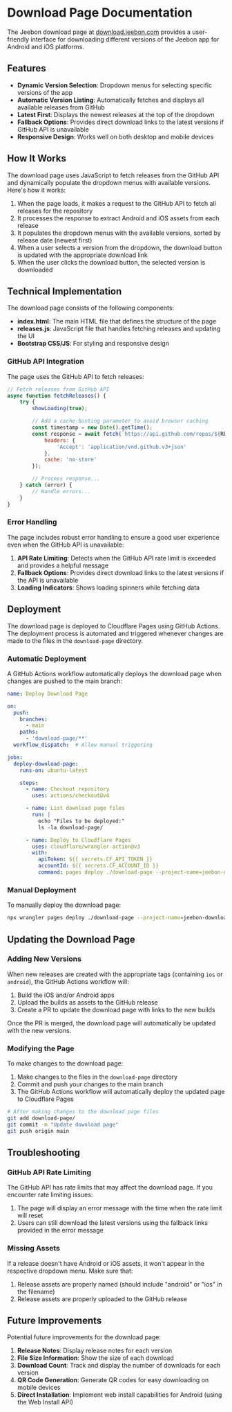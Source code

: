# Download Page Documentation

The Jeebon download page at [download.jeebon.com](https://download.jeebon.com) provides a user-friendly interface for downloading different versions of the Jeebon app for Android and iOS platforms.

## Features

- **Dynamic Version Selection**: Dropdown menus for selecting specific versions of the app
- **Automatic Version Listing**: Automatically fetches and displays all available releases from GitHub
- **Latest First**: Displays the newest releases at the top of the dropdown
- **Fallback Options**: Provides direct download links to the latest versions if GitHub API is unavailable
- **Responsive Design**: Works well on both desktop and mobile devices

## How It Works

The download page uses JavaScript to fetch releases from the GitHub API and dynamically populate the dropdown menus with available versions. Here's how it works:

1. When the page loads, it makes a request to the GitHub API to fetch all releases for the repository
2. It processes the response to extract Android and iOS assets from each release
3. It populates the dropdown menus with the available versions, sorted by release date (newest first)
4. When a user selects a version from the dropdown, the download button is updated with the appropriate download link
5. When the user clicks the download button, the selected version is downloaded

## Technical Implementation

The download page consists of the following components:

- **index.html**: The main HTML file that defines the structure of the page
- **releases.js**: JavaScript file that handles fetching releases and updating the UI
- **Bootstrap CSS/JS**: For styling and responsive design

### GitHub API Integration

The page uses the GitHub API to fetch releases:

```javascript
// Fetch releases from GitHub API
async function fetchReleases() {
    try {
        showLoading(true);

        // Add a cache-busting parameter to avoid browser caching
        const timestamp = new Date().getTime();
        const response = await fetch(`https://api.github.com/repos/${REPO_OWNER}/${REPO_NAME}/releases?_=${timestamp}`, {
            headers: {
                'Accept': 'application/vnd.github.v3+json'
            },
            cache: 'no-store'
        });

        // Process response...
    } catch (error) {
        // Handle errors...
    }
}
```

### Error Handling

The page includes robust error handling to ensure a good user experience even when the GitHub API is unavailable:

1. **API Rate Limiting**: Detects when the GitHub API rate limit is exceeded and provides a helpful message
2. **Fallback Options**: Provides direct download links to the latest versions if the API is unavailable
3. **Loading Indicators**: Shows loading spinners while fetching data

## Deployment

The download page is deployed to Cloudflare Pages using GitHub Actions. The deployment process is automated and triggered whenever changes are made to the files in the `download-page` directory.

### Automatic Deployment

A GitHub Actions workflow automatically deploys the download page when changes are pushed to the main branch:

```yaml
name: Deploy Download Page

on:
  push:
    branches:
      - main
    paths:
      - 'download-page/**'
  workflow_dispatch:  # Allow manual triggering

jobs:
  deploy-download-page:
    runs-on: ubuntu-latest

    steps:
      - name: Checkout repository
        uses: actions/checkout@v4

      - name: List download page files
        run: |
          echo "Files to be deployed:"
          ls -la download-page/

      - name: Deploy to Cloudflare Pages
        uses: cloudflare/wrangler-action@v3
        with:
          apiToken: ${{ secrets.CF_API_TOKEN }}
          accountId: ${{ secrets.CF_ACCOUNT_ID }}
          command: pages deploy ./download-page --project-name=jeebon-download
```

### Manual Deployment

To manually deploy the download page:

```bash
npx wrangler pages deploy ./download-page --project-name=jeebon-download
```

## Updating the Download Page

### Adding New Versions

When new releases are created with the appropriate tags (containing `ios` or `android`), the GitHub Actions workflow will:

1. Build the iOS and/or Android apps
2. Upload the builds as assets to the GitHub release
3. Create a PR to update the download page with links to the new builds

Once the PR is merged, the download page will automatically be updated with the new versions.

### Modifying the Page

To make changes to the download page:

1. Make changes to the files in the `download-page` directory
2. Commit and push your changes to the main branch
3. The GitHub Actions workflow will automatically deploy the updated page to Cloudflare Pages

```bash
# After making changes to the download page files
git add download-page/
git commit -m "Update download page"
git push origin main
```

## Troubleshooting

### GitHub API Rate Limiting

The GitHub API has rate limits that may affect the download page. If you encounter rate limiting issues:

1. The page will display an error message with the time when the rate limit will reset
2. Users can still download the latest versions using the fallback links provided in the error message

### Missing Assets

If a release doesn't have Android or iOS assets, it won't appear in the respective dropdown menu. Make sure that:

1. Release assets are properly named (should include "android" or "ios" in the filename)
2. Release assets are properly uploaded to the GitHub release

## Future Improvements

Potential future improvements for the download page:

1. **Release Notes**: Display release notes for each version
2. **File Size Information**: Show the size of each download
3. **Download Count**: Track and display the number of downloads for each version
4. **QR Code Generation**: Generate QR codes for easy downloading on mobile devices
5. **Direct Installation**: Implement web install capabilities for Android (using the Web Install API)
